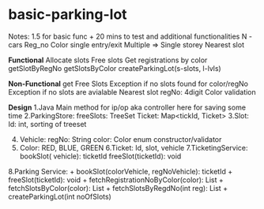 # basic-parking-lot

Notes: 1.5 for basic func + 20 mins to test and additional functionalities
  N - cars
  Reg_no
  Color
  single entry/exit
  Multiple => Single storey
  Nearest slot

**Functional**
  Allocate slots
  Free slots
  Get registrations by color
  getSlotByRegNo
  getSlotsByColor
  createParkingLot(s-slots, l-lvls)

**Non-Functional**
  get Free Slots
  Exception if no slots found for color/regNo
  Exception if no slots are avialable
  Nearest slot
  regNo: 4digit
  Color validation

**Design**
1.Java Main method for ip/op aka controller here for saving some time
2.ParkingStore: 
    freeSlots: TreeSet<Slots>
    Ticket: Map<tickId, Ticket>
3.Slot: 
    Id: int, sorting of treeset

4. Vehicle: 
    regNo: String
    color: Color enum
    constructor/validator
5. Color: RED, BLUE, GREEN
6.Ticket: 
  Id, slot, vehicle
7.TicketingService: 
    bookSlot( vehicle): ticketId
    freeSlot(ticketId): void
  
8.Parking Service: 
    + bookSlot(colorVehicle, regNoVehicle): ticketId
    + freeSlot(ticketId): void
    + fetchRegistrationNoByColor(color): List<Integer>
    + fetchSlotsByColor(color): List<Slots>
    + fetchSlotsByRegdNo(int reg):  List<Slots>
    + createParkingLot(int noOfSlots)
